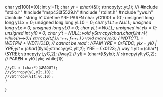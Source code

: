 char yc[100]={0};
int yi=11;
char *yt = (char*)(&i);
strncpy(yc,yt,1);
///
#include "stdio.h"
#include "msp430f5529.h"
#include "stdint.h"
#include "yws.h"
#include "string.h"
#define YRE PAREN
char yC[100] = {0};
unsigned long long yLLx = 0;
unsigned long long yLL0 = 0;
char *yLLt = NULL;
unsigned long yLx = 0;
unsigned long yL0 = 0;
char *yLt = NULL;
unsigned int yIx = 0;
unsigned int yI0 = 0;
char *yIt = NULL;
void yStrncpy(char*t,char*f,int n){
	while(n-->0){
		strncpy(t,f,1);
		t++;
		f++;
	}
}
void main(void) {
	WDTCTL = WDTPW + WDTHOLD;
	// cannot be read :
	//PAIN
	YRE = 0xFEDC;
	yIx = yI0 | YRE;yIt = (char*)(&yIx);strncpy(yC,yIt,2);
	YRE = 0x0123;
	// way 1
	yIt = (char*)(&YRE);
	strncpy(yIt,yC,2);
	//way2
//	yIt = (char*)(&yIx);
//	strncpy(yIt,yC,2);
//	PAREN = yI0 |yIx;
	while(1){
	
	//yIt = (char*)(&PAOUT);
	//yStrncpy(yC,yIt,10);
	//yStrncpy(yIt,yC,10);
	}
}
